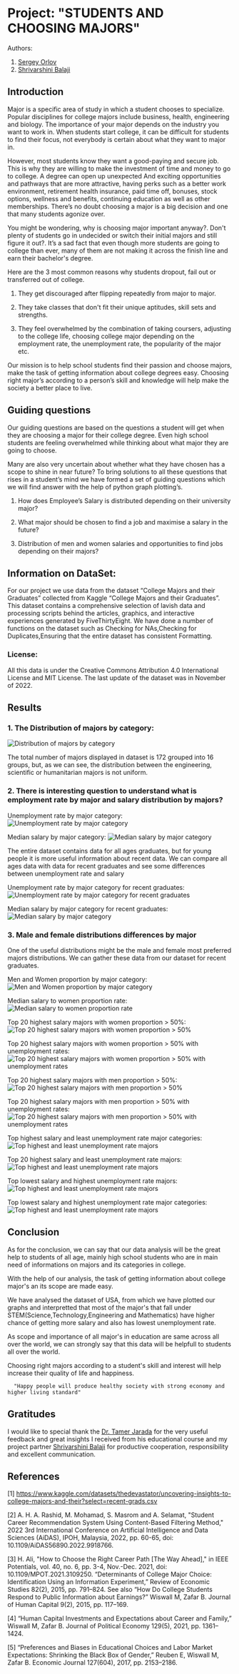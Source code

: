 # Project: "STUDENTS AND CHOOSING MAJORS" 

Authors:
1. [Sergey Orlov](https://www.linkedin.com/in/orlovtsu/)
2. [Shrivarshini Balaji](https://www.linkedin.com/in/shrivarshini-balaji-999551188/)

## Introduction

Major is a specific area of study in which a student chooses to specialize. Popular disciplines for college majors include business, health, engineering and biology. The importance of your major depends on the industry you want to work in. When students start college, it can be difficult for students to find their focus, not everybody is certain about what they want to major in. 

However, most students know they want a good-paying and secure job. This is why they are willing to make the investment of time and money to go to college.
A degree can open up unexpected And exciting opportunities and pathways that are more attractive, having perks such as a better work environment, retirement health insurance, paid time off, bonuses, stock options, wellness and benefits, continuing education as well as other memberships. There’s no doubt choosing a major is a big decision and one that many students agonize over.

You might be wondering, why is choosing major important anyway?. Don't plenty of students go in undecided or switch their initial majors and still figure it out?. It’s a sad fact that even though more students are going to college than ever, many of them are not making  it across the finish line and earn their bachelor's degree.

Here are the 3 most common reasons why students dropout, fail out or transferred out of college.
   1. They get discouraged after flipping repeatedly from major to major.

   2. They take classes that don't fit their unique aptitudes, skill sets and strengths.
   3. They feel overwhelmed by the combination of taking coursers, adjusting to the college life, choosing college major depending on the employment rate, the unemployment rate, the popularity of the major etc.

Our mission is to help school students find their passion and choose majors, make the task of getting information about college degrees easy. Choosing right major’s according to a person’s skill and knowledge will help make the society a better place to live.

## Guiding questions

Our guiding questions are based on the questions a student will get when they are choosing a major for their college degree. Even high school students are feeling overwhelmed while thinking about what major they are going to choose. 

Many are also very uncertain about whether what they have chosen has a scope to shine in near future? To bring solutions to all these questions that rises in a student’s mind we have formed a set of guiding questions which we will find answer with the help of python graph plotting’s.

  1. How does Employee’s Salary is distributed depending on their university major?

  2. What major should be chosen to find a job and maximise a salary in the future?

  3. Distribution of men and women salaries and opportunities to find jobs depending on their majors?

## Information on DataSet:
For our project we use data from the dataset “College Majors and their Graduates” collected from Kaggle “College Majors and their Graduates”.
This dataset contains a comprehensive selection of lavish data and processing scripts behind the articles, graphics, and interactive experiences generated by FiveThirtyEight. 
We have done a number of functions on the dataset such as Checking for NAs,Checking for Duplicates,Ensuring that the  entire dataset has consistent Formatting.

### License:
All this data is under the Creative Commons Attribution 4.0 International License and MIT License. The last update of the dataset was in November of 2022. 

## Results

### 1. The Distribution of majors by category:
![Distribution of majors by category](/university_majors/images/fig0.png)

The total number of majors displayed in dataset is 172 grouped into 16 groups, but, as we can see, the distribution between the engineering, scientific or humanitarian majors is not uniform.

### 2. There is interesting question to understand what is employment rate by major and salary distribution by majors?

Unemployment rate by major category:
![Unemployment rate by major category](/university_majors/images/fig1.png)

Median salary by major category:
![Median salary by major category](/university_majors/images/fig2.png)

The entire dataset contains data for all ages graduates, but for young people it is more useful information about recent data.
We can compare all ages data with data for recent graduates and see some differences between unemployment rate and salary

Unemployment rate by major category for recent graduates:
![Unemployment rate by major category for recent graduates](/university_majors/images/fig3.png)

Median salary by major category for recent graduates:
![Median salary by major category](/university_majors/images/fig4.png)

### 3. Male and female distributions differences by major

One of the useful distributions might be the male and female most preferred majors distributions. We can gather these data from our dataset for recent graduates.

Men and Women proportion by major category:
![Men and Women proportion by major category](/university_majors/images/fig5.png)

Median salary to women proportion rate:
![Median salary to women proportion rate](/university_majors/images/fig6.png)

Top 20 highest salary majors with women proportion > 50%:
![Top 20 highest salary majors with women proportion > 50%](/university_majors/images/fig7.png)

Top 20 highest salary majors with women proportion > 50% with unemployment rates:
![Top 20 highest salary majors with women proportion > 50% with unemployment rates](/university_majors/images/fig8.png)

Top 20 highest salary majors with men proportion > 50%:
![Top 20 highest salary majors with men proportion > 50%](/university_majors/images/fig9.png)

Top 20 highest salary majors with men proportion > 50% with unemployment rates:
![Top 20 highest salary majors with men proportion > 50% with unemployment rates](/university_majors/images/fig10.png)

Top highest salary and least unemployment rate major categories:
![Top highest and least unemployment rate majors](/university_majors/images/fig11.png)

Top 20 highest salary and least unemployment rate majors:
![Top highest and least unemployment rate majors](/university_majors/images/fig12.png)

Top lowest salary and highest unemployment rate majors:
![Top highest and least unemployment rate majors](/university_majors/images/fig13.png)

Top lowest salary and highest unemployment rate major categories:
![Top highest and least unemployment rate majors](/university_majors/images/fig14.png)

## Conclusion

As for the conclusion, we can say that our data analysis will be the great help to students of all age, mainly high school students who are in main need of informations on majors and its categories in college.

With the help of our analysis, the task of getting information about college major's an its scope are made easy.

We have analysed the dataset of USA, from which we have plotted our graphs and interpretted that most of the major's that fall under STEM(Science,Technology,Engineering and Mathematics) have higher chance of getting more salary and also has lowest unemployment rate.

As scope and importance of all major's in education are same across all over the world, we can strongly say that this data will be helpfull to students all over the world.

Choosing right majors according to a student's skill and interest will help increase their quality of life and happiness.

      "Happy people will produce healthy society with strong economy and higher living standard"

## Gratitudes 

I would like to special thank the [Dr. Tamer Jarada](https://www.linkedin.com/in/tamerjarada/) for the very useful feedback and great insights I received from his educational course and my project partner [Shrivarshini Balaji](https://www.linkedin.com/in/shrivarshini-balaji-999551188/) for productive cooperation, responsibility and excellent communication.


## References 

[1] https://www.kaggle.com/datasets/thedevastator/uncovering-insights-to-college-majors-and-their?select=recent-grads.csv

[2] A. H. A. Rashid, M. Mohamad, S. Masrom and A. Selamat, "Student Career Recommendation System Using Content-Based Filtering Method," 2022 3rd International Conference on Artificial Intelligence and Data Sciences (AiDAS), IPOH, Malaysia, 2022, pp. 60-65, doi: 10.1109/AiDAS56890.2022.9918766.

[3] H. Ali, "How to Choose the Right Career Path [The Way Ahead]," in IEEE Potentials, vol. 40, no. 6, pp. 3-4, Nov.-Dec. 2021, doi: 10.1109/MPOT.2021.3109250.
“Determinants of College Major Choice: Identification Using an Information Experiment,” Review of Economic Studies 82(2), 2015, pp. 791–824. See also “How Do College Students Respond to Public Information about Earnings?” Wiswall M, Zafar B. Journal of Human Capital 9(2), 2015, pp. 117–169.

[4] “Human Capital Investments and Expectations about Career and Family,” Wiswall M, Zafar B. Journal of Political Economy 129(5), 2021, pp. 1361–1424.

[5] “Preferences and Biases in Educational Choices and Labor Market Expectations: Shrinking the Black Box of Gender,” Reuben E, Wiswall M, Zafar B. Economic Journal 127(604), 2017, pp. 2153–2186.
